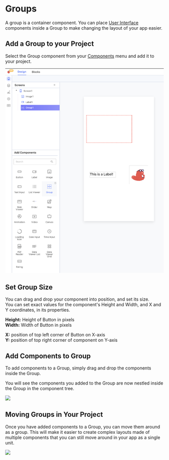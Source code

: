 # Groups

A group is a container component. You can place [User Interface](user-interface.md) components inside a Group to make changing the layout of your app easier.

## Add a Group to your Project

Select the Group component from your [Components](components.md) menu and add it to your project.

![](.gitbook/assets/screen-shot-2021-04-12-at-8.26.15-am.png)

## Set Group Size

You can drag and drop your component into position, and set its size.   
You can set exact values for the component's Height and Width, and X and Y coordinates, in its properties.

**Height:** Height of Button in pixels  
**Width:** Width of Button in pixels

**X:** position of top left corner of Button on X-axis  
**Y:** position of top right corner of component on Y-axis

## Add Components to Group

To add components to a Group, simply drag and drop the components inside the Group.

You will see the components you added to the Group are now nestled inside the Group in the component tree.

![](https://im6.ezgif.com/tmp/ezgif-6-a8ff23b9628d.gif)

## Moving Groups in Your Project

Once you have added components to a Group, you can move them around as a group. This will make it easier to create complex layouts made of multiple components that you can still move around in your app as a single unit.



![](https://im6.ezgif.com/tmp/ezgif-6-46cf063d6747.gif)

